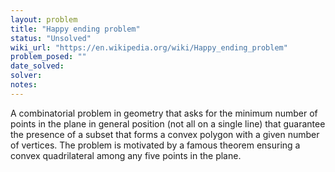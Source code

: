 ```yaml
---
layout: problem
title: "Happy ending problem"
status: "Unsolved"
wiki_url: "https://en.wikipedia.org/wiki/Happy_ending_problem"
problem_posed: ""
date_solved:
solver:
notes:
---
```

A combinatorial problem in geometry that asks for the minimum number of points in the plane in general position (not all on a single line) that guarantee the presence of a subset that forms a convex polygon with a given number of vertices. The problem is motivated by a famous theorem ensuring a convex quadrilateral among any five points in the plane.